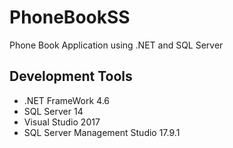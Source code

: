 # PhoneBookSS
Phone Book Application using .NET and SQL Server

## Development Tools
- .NET FrameWork 4.6
- SQL Server 14
- Visual Studio 2017
-  SQL Server Management Studio	17.9.1

